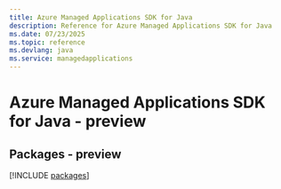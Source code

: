 ```yaml
---
title: Azure Managed Applications SDK for Java
description: Reference for Azure Managed Applications SDK for Java
ms.date: 07/23/2025
ms.topic: reference
ms.devlang: java
ms.service: managedapplications
---
```

# Azure Managed Applications SDK for Java - preview
## Packages - preview
[!INCLUDE [packages](managed-applications-index.md)]